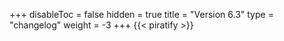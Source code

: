 +++
disableToc = false
hidden = true
title = "Version 6.3"
type = "changelog"
weight = -3
+++
{{< piratify >}}
